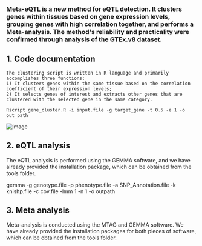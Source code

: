 ### Meta-eQTL is a new method for eQTL detection. It clusters genes within tissues based on gene expression levels, grouping genes with high correlation together, and performs a Meta-analysis. The method's reliability and practicality were confirmed through analysis of the GTEx.v8 dataset.

## 1. Code documentation
    
    The clustering script is written in R language and primarily accomplishes three functions: 
    1) It clusters genes within the same tissue based on the correlation coefficient of their expression levels; 
    2) It selects genes of interest and extracts other genes that are clustered with the selected gene in the same category.
    
    Rscript gene_cluster.R -i input.file -g target_gene -t 0.5 -e 1 -o out_path
   ![image](https://github.com/WHSmyself/Meta-eQTL/assets/43985955/c668b2ab-5af2-4c01-a83a-c175b66c3425)
## 2. eQTL analysis

   The eQTL analysis is performed using the GEMMA software, and we have already provided the installation package, which can be obtained from the tools folder.
    
   gemma -g genotype.file -p phenotype.file -a SNP_Annotation.file -k knishp.file -c cov.file -lmm 1 -n 1 -o outpath
## 3. Meta analysis

   Meta-analysis is conducted using the MTAG and GEMMA software. We have already provided the installation packages for both pieces of software, which can be obtained from the tools folder. 
    
